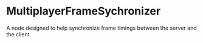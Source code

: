 # MultiplayerFrameSychronizer
A node designed to help synchronize frame timings between the server and the client.
